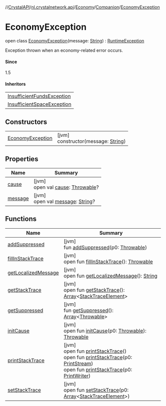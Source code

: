 //[CrystalAPI](../../../../../index.md)/[nl.crystalnetwork.api](../../../index.md)/[Economy](../../index.md)/[Companion](../index.md)/[EconomyException](index.md)

# EconomyException

open class [EconomyException](index.md)(message: [String](https://kotlinlang.org/api/latest/jvm/stdlib/kotlin/-string/index.html)) : [RuntimeException](https://docs.oracle.com/javase/8/docs/api/java/lang/RuntimeException.html)

Exception thrown when an economy-related error occurs.

#### Since

1.5

#### Inheritors

| |
|---|
| [InsufficientFundsException](../-insufficient-funds-exception/index.md) |
| [InsufficientSpaceException](../-insufficient-space-exception/index.md) |

## Constructors

| | |
|---|---|
| [EconomyException](-economy-exception.md) | [jvm]<br>constructor(message: [String](https://kotlinlang.org/api/latest/jvm/stdlib/kotlin/-string/index.html)) |

## Properties

| Name | Summary |
|---|---|
| [cause](../-insufficient-space-exception/index.md#-654012527%2FProperties%2F-1216412040) | [jvm]<br>open val [cause](../-insufficient-space-exception/index.md#-654012527%2FProperties%2F-1216412040): [Throwable](https://kotlinlang.org/api/latest/jvm/stdlib/kotlin/-throwable/index.html)? |
| [message](../-insufficient-space-exception/index.md#1824300659%2FProperties%2F-1216412040) | [jvm]<br>open val [message](../-insufficient-space-exception/index.md#1824300659%2FProperties%2F-1216412040): [String](https://kotlinlang.org/api/latest/jvm/stdlib/kotlin/-string/index.html)? |

## Functions

| Name | Summary |
|---|---|
| [addSuppressed](../-insufficient-space-exception/index.md#282858770%2FFunctions%2F-1216412040) | [jvm]<br>fun [addSuppressed](../-insufficient-space-exception/index.md#282858770%2FFunctions%2F-1216412040)(p0: [Throwable](https://kotlinlang.org/api/latest/jvm/stdlib/kotlin/-throwable/index.html)) |
| [fillInStackTrace](../-insufficient-space-exception/index.md#-1102069925%2FFunctions%2F-1216412040) | [jvm]<br>open fun [fillInStackTrace](../-insufficient-space-exception/index.md#-1102069925%2FFunctions%2F-1216412040)(): [Throwable](https://kotlinlang.org/api/latest/jvm/stdlib/kotlin/-throwable/index.html) |
| [getLocalizedMessage](../-insufficient-space-exception/index.md#1043865560%2FFunctions%2F-1216412040) | [jvm]<br>open fun [getLocalizedMessage](../-insufficient-space-exception/index.md#1043865560%2FFunctions%2F-1216412040)(): [String](https://kotlinlang.org/api/latest/jvm/stdlib/kotlin/-string/index.html) |
| [getStackTrace](../-insufficient-space-exception/index.md#2050903719%2FFunctions%2F-1216412040) | [jvm]<br>open fun [getStackTrace](../-insufficient-space-exception/index.md#2050903719%2FFunctions%2F-1216412040)(): [Array](https://kotlinlang.org/api/latest/jvm/stdlib/kotlin/-array/index.html)&lt;[StackTraceElement](https://docs.oracle.com/javase/8/docs/api/java/lang/StackTraceElement.html)&gt; |
| [getSuppressed](../-insufficient-space-exception/index.md#672492560%2FFunctions%2F-1216412040) | [jvm]<br>fun [getSuppressed](../-insufficient-space-exception/index.md#672492560%2FFunctions%2F-1216412040)(): [Array](https://kotlinlang.org/api/latest/jvm/stdlib/kotlin/-array/index.html)&lt;[Throwable](https://kotlinlang.org/api/latest/jvm/stdlib/kotlin/-throwable/index.html)&gt; |
| [initCause](../-insufficient-space-exception/index.md#-418225042%2FFunctions%2F-1216412040) | [jvm]<br>open fun [initCause](../-insufficient-space-exception/index.md#-418225042%2FFunctions%2F-1216412040)(p0: [Throwable](https://kotlinlang.org/api/latest/jvm/stdlib/kotlin/-throwable/index.html)): [Throwable](https://kotlinlang.org/api/latest/jvm/stdlib/kotlin/-throwable/index.html) |
| [printStackTrace](../-insufficient-space-exception/index.md#-1769529168%2FFunctions%2F-1216412040) | [jvm]<br>open fun [printStackTrace](../-insufficient-space-exception/index.md#-1769529168%2FFunctions%2F-1216412040)()<br>open fun [printStackTrace](../-insufficient-space-exception/index.md#1841853697%2FFunctions%2F-1216412040)(p0: [PrintStream](https://docs.oracle.com/javase/8/docs/api/java/io/PrintStream.html))<br>open fun [printStackTrace](../-insufficient-space-exception/index.md#1175535278%2FFunctions%2F-1216412040)(p0: [PrintWriter](https://docs.oracle.com/javase/8/docs/api/java/io/PrintWriter.html)) |
| [setStackTrace](../-insufficient-space-exception/index.md#2135801318%2FFunctions%2F-1216412040) | [jvm]<br>open fun [setStackTrace](../-insufficient-space-exception/index.md#2135801318%2FFunctions%2F-1216412040)(p0: [Array](https://kotlinlang.org/api/latest/jvm/stdlib/kotlin/-array/index.html)&lt;[StackTraceElement](https://docs.oracle.com/javase/8/docs/api/java/lang/StackTraceElement.html)&gt;) |
